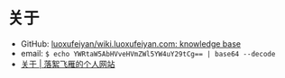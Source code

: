 # 关于

* GitHub: [luoxufeiyan/wiki.luoxufeiyan.com: knowledge base](https://github.com/luoxufeiyan/wiki.luoxufeiyan.com)
* email: `$ echo YWRtaW5AbHVveHVmZWl5YW4uY29tCg== | base64 --decode`
* [关于 | 落絮飞雁的个人网站](https://www.luoxufeiyan.com/about/)

